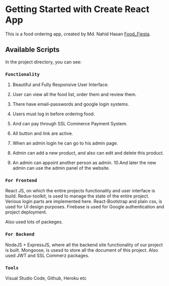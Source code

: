 # Getting Started with Create React App

This is a food ordering app, created by Md. Nahid Hasan [Food_Fiesta](https://food-fiesta-f118c.web.app).

## Available Scripts

In the project directory, you can see:

### `Functionality`

1. Beautiful and Fully Responsive User Interface.
2. User can view all the food list, order them and review them.
3. There have email-passwords and google login systems.
4. Users must log in before ordering food.
5. And can pay through SSL Commerce Payment System.
6. All button and link are active.

7. When an admin login he can go to his admin page.
8. Admin can add a new product, and also can edit and delete this product.
9. An admin can appoint another person as admin.
10.And later the new admin can use the admin panel of the website.

### `For Frontend`

React JS, on which the entire projects functionality and user interface is build.
Redux-toolkit, is used to manage the state of the entire project. Verious login parts are implemented here.
React-Bootstrap and plain css, is used for UI design purposes.
Firebase is used for Google authentication and project deployment.

Also used lots of packeges.


### `For Backend`

NodeJS + ExpressJS, where all the backend site functionality of our project is built.
Mongoose, is usesd to store all the document of this project.
Also used JWT and SSL Commerz packages.

### `Tools`

Visual Studio Code, Github, Heroku etc